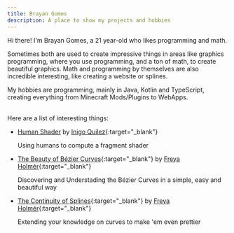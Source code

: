 ```yaml
---
title: Brayan Gomes
description: A place to show my projects and hobbies
---
```


Hi there! I'm Brayan Gomes, a 21 year-old who likes programming and math.

Sometimes both are used to create impressive things in areas like graphics programming, where you use programming, and a ton of math, to create beautiful graphics. Math and programming by themselves are also incredible interesting, like creating a website or splines.

My hobbies are programming, mainly in Java, Kotlin and TypeScript, creating everything from Minecraft Mods/Plugins to WebApps.

<br>
Here are a list of interesting things:

- [Human Shader](math/HumanShader.md) by [Inigo Quilez](https://twitter.com/iquilezles){:target="_blank"}

  Using humans to compute a fragment shader

- [The Beauty of Bézier Curves](https://www.youtube.com/watch?v=aVwxzDHniEw){:target="_blank"} by [Freya Holmér](https://www.youtube.com/@Acegikmo){:target="_blank"}

  Discovering and Understading the Bézier Curves in a simple, easy and beautiful way

- [The Continuity of Splines](https://www.youtube.com/watch?v=jvPPXbo87ds){:target="_blank"} by [Freya Holmér](https://www.youtube.com/@Acegikmo){:target="_blank"}

  Extending your knowledge on curves to make 'em even prettier